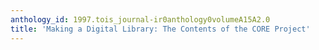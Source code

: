 ```yaml
---
anthology_id: 1997.tois_journal-ir0anthology0volumeA15A2.0
title: 'Making a Digital Library: The Contents of the CORE Project'
---
```

